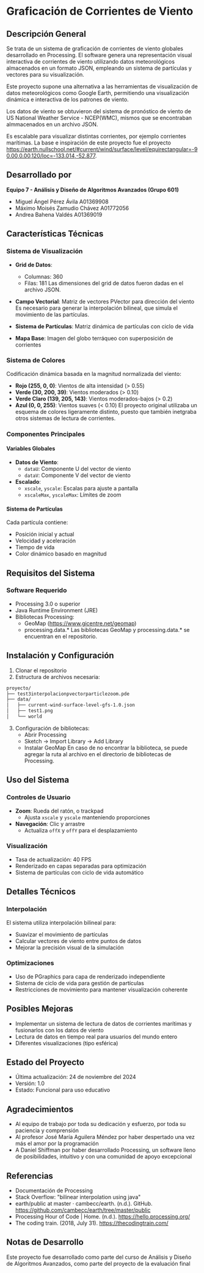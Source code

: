 # Graficación de Corrientes de Viento 

## Descripción General
Se trata de un sistema de graficación de corrientes de viento globales desarrollado en Processing. El software genera una representación visual interactiva de corrientes de viento utilizando datos meteorológicos almacenados en un formato JSON, empleando un sistema de partículas y vectores para su visualización.

Este proyecto supone una alternativa a las herramientas de visualización de datos meteorológicos como Google Earth, permitiendo una visualización dinámica e interactiva de los patrones de viento.

Los datos de viento se obtuvieron del sistema de pronóstico de viento de US National Weather Service - NCEP(WMC), mismos que se encontraban almmacenados en un archivo JSON.

Es escalable para visualizar distintas corrientes, por ejemplo corrientes marítimas. La base e inspiración de este proyecto fue el proyecto https://earth.nullschool.net/#current/wind/surface/level/equirectangular=-90.00,0.00,120/loc=-133.014,-52.877.

## Desarrollado por
**Equipo 7 - Análisis y Diseño de Algoritmos Avanzados (Grupo 601)**
- Miguel Ángel Pérez Ávila           A01369908
- Máximo Moisés Zamudio Chávez       A01772056
- Andrea Bahena Valdés               A01369019

## Características Técnicas

### Sistema de Visualización
- **Grid de Datos**: 
  - Columnas: 360
  - Filas: 181
  Las dimensiones del grid de datos fueron dadas en el archivo JSON.

- **Campo Vectorial**: Matriz de vectores PVector para dirección del viento
    Es necesario para generar la interpolación bilineal, que simula el movimiento de las partículas.

- **Sistema de Partículas**: Matriz dinámica de partículas con ciclo de vida
- **Mapa Base**: Imagen del globo terráqueo con superposición de corrientes

### Sistema de Colores
Codificación dinámica basada en la magnitud normalizada del viento:
- **Rojo (255, 0, 0)**: Vientos de alta intensidad (> 0.55)
- **Verde (30, 200, 39)**: Vientos moderados (> 0.10)
- **Verde Claro (139, 205, 143)**: Vientos moderados-bajos (> 0.2)
- **Azul (0, 0, 255)**: Vientos suaves (< 0.10)
 El proyecto original utilizaba un esquema de colores ligeramente distinto, puesto que también inetgraba otros sistemas de lectura de corrientes. 

### Componentes Principales

#### Variables Globales
- **Datos de Viento**: 
  - `dataU`: Componente U del vector de viento
  - `dataV`: Componente V del vector de viento
- **Escalado**: 
  - `xscale`, `yscale`: Escalas para ajuste a pantalla
  - `xscaleMax`, `yscaleMax`: Límites de zoom

#### Sistema de Partículas
Cada partícula contiene:
- Posición inicial y actual
- Velocidad y aceleración
- Tiempo de vida
- Color dinámico basado en magnitud

## Requisitos del Sistema

### Software Requerido
- Processing 3.0 o superior
- Java Runtime Environment (JRE)
- Bibliotecas Processing:
  - GeoMap (https://www.gicentre.net/geomap)
  - processing.data.*
  Las bibliotecas GeoMap y processing.data.* se encuentran en el repositorio.

## Instalación y Configuración

1. Clonar el repositorio
2. Estructura de archivos necesaria:
```bash
proyecto/
├── test3interpolacionpvectorparticlezoom.pde
├── data/
│   ├── current-wind-surface-level-gfs-1.0.json
│   ├── test1.png
│   └── world
```

3. Configuración de bibliotecas:
   - Abrir Processing
   - Sketch -> Import Library -> Add Library
   - Instalar GeoMap
   En caso de no encontrar la biblioteca, se puede agregar la ruta al archivo en el directorio de bibliotecas de Processing.

## Uso del Sistema

### Controles de Usuario
- **Zoom**: Rueda del ratón, o trackpad 
  - Ajusta `xscale` y `yscale` manteniendo proporciones
- **Navegación**: Clic y arrastre
  - Actualiza `offX` y `offY` para el desplazamiento

### Visualización
- Tasa de actualización: 40 FPS
- Renderizado en capas separadas para optimización
- Sistema de partículas con ciclo de vida automático

## Detalles Técnicos

### Interpolación
El sistema utiliza interpolación bilineal para:
- Suavizar el movimiento de partículas
- Calcular vectores de viento entre puntos de datos
- Mejorar la precisión visual de la simulación

### Optimizaciones
- Uso de PGraphics para capa de renderizado independiente
- Sistema de ciclo de vida para gestión de partículas
- Restricciones de movimiento para mantener visualización coherente

## Posibles Mejoras
- Implementar un sistema de lectura de datos de corrientes marítimas y fusionarlos con los datos de viento
- Lectura de datos en tiempo real para usuarios del mundo entero
- Diferentes visualizaciones (tipo esférica)

## Estado del Proyecto
- Última actualización: 24 de noviembre del 2024
- Versión: 1.0
- Estado: Funcional para uso educativo

## Agradecimientos
- Al equipo de trabajo por toda su dedicación y esfuerzo, por toda su paciencia y comprensión
- Al profesor José María Aguilera Méndez por haber despertado una vez más el amor por la programación
- A Daniel Shiffman por haber desarrollado Processing, un software lleno de posibilidades, intuitivo y con una comunidad de apoyo excepcional


## Referencias
- Documentación de Processing
- Stack Overflow: "bilinear interpolation using java"
- earth/public at master · cambecc/earth. (n.d.). GitHub. https://github.com/cambecc/earth/tree/master/public
- Processing Hour of Code | Home. (n.d.). https://hello.processing.org/
- The coding train. (2018, July 31). https://thecodingtrain.com/


## Notas de Desarrollo
Este proyecto fue desarrollado como parte del curso de Análisis y Diseño de Algoritmos Avanzados, como parte del proyecto de la evaluación final
